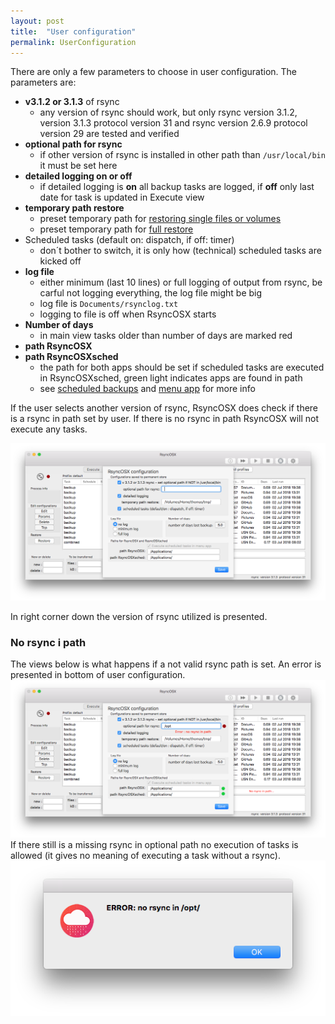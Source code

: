 ```yaml
---
layout: post
title:  "User configuration"
permalink: UserConfiguration
---
```

There are only a few parameters to choose in user configuration. The parameters are:

 - **v3.1.2 or 3.1.3** of rsync
 	- any version of rsync should work, but only rsync  version 3.1.2, version 3.1.3 protocol version 31 and rsync  version 2.6.9  protocol version 29 are tested and verified
- **optional path for rsync**
  - if other version of rsync is installed in other path than `/usr/local/bin` it must be set here
 - **detailed logging on or off**
 	- if detailed logging is **on** all backup tasks are logged, if **off** only last date for task is updated in Execute view
- **temporary path restore**
  - preset temporary path for [restoring single files or volumes](/CopySingleFiles)
  - preset temporary path for [full restore](/Fullrestore)
- Scheduled tasks (default on: dispatch, if off: timer)
  - don´t bother to switch, it is only how (technical) scheduled tasks are kicked off
- **log file**
  - either minimum (last 10 lines) or full logging of output from rsync, be carful not logging everything, the log file might be big
  - log file is `Documents/rsynclog.txt`
  - logging to file is off when RsyncOSX starts
- **Number of days**
  - in main view tasks older than number of days are marked red
- **path RsyncOSX**
- **path RsyncOSXsched**
  - the path for both apps should be set if scheduled tasks are executed in RsyncOSXsched, green light indicates apps are found in path
  - see [scheduled backups](/ScheduleTasks) and [menu app](/Menuapp) for more info

If the user selects another version of rsync, RsyncOSX does check if there is a rsync in path set by user. If there is no rsync in path RsyncOSX will not execute any tasks.

![](/images/RsyncOSX/master/userconfig/user.png)

In right corner down the version of rsync utilized is presented.

### No rsync i path

The views below is what happens if a not valid rsync path is set. An error is presented in bottom of user configuration.
![](/images/RsyncOSX/master/userconfig/user2.png)
If there still is a missing rsync in optional path no execution of tasks is allowed (it gives no meaning of executing a task without a rsync).
![](/images/RsyncOSX/master/userconfig/user4.png)
